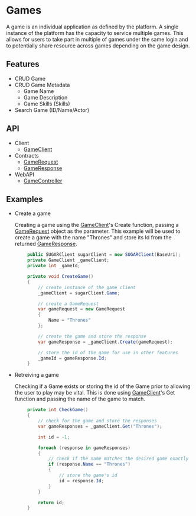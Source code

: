 # Games
A game is an individual application as defined by the platform. A single instance of the platform has the capacity to service multiple games. This allows for users to take part in multiple of games under the same login and to potentially share resource across games depending on the game design. 

## Features
* CRUD Game
* CRUD Game Metadata
	* Game Name
	* Game Description
	* Game Skills (Skills)	
* Search Game (ID/Name/Actor)

## API
* Client
    * [GameClient](xref:PlayGen.SUGAR.Client.GameClient)
* Contracts
    * [GameRequest](xref:PlayGen.SUGAR.Contracts.GameRequest)
    * [GameResponse](xref:PlayGen.SUGAR.Contracts.GameResponse)
* WebAPI
    * [GameController](xref:PlayGen.SUGAR.WebAPI.Controllers.GameController)


## Examples
* Create a game
	
	Creating a game using the [GameClient](xref:PlayGen.SUGAR.Client.GameClient)'s Create function, passing a [GameRequest](xref:PlayGen.SUGAR.Contracts.GameRequest) object as the parameter. This example will be used to create a game with the name "Thrones" and store its Id from the returned [GameResponse](xref:PlayGen.SUGAR.Contracts.GameResponse).

```cs
		public SUGARClient sugarClient = new SUGARClient(BaseUri);
		private GameClient _gameClient;
		private int _gameId;

		private void CreateGame() 
		{
			// create instance of the game client
			_gameClient = sugarClient.Game;

			// create a GameRequest
			var gameRequest = new GameRequest 
			{
				Name = "Thrones"
			};

			// create the game and store the response
			var gameResponse = _gameClient.Create(gameRequest);

			// store the id of the game for use in other features
			_gameId = gameResponse.Id;
		}
```

* Retreiving a game

	Checking if a Game exists or storing the id of the Game prior to allowing the user to play may be vital. This is done using [GameClient](xref:PlayGen.SUGAR.Client.GameClient)'s Get function and passing the name of the game to match.

```cs 
		private int CheckGame() 
		{
			// check for the game and store the responses
			var gameResponses = _gameClient.Get("Thrones");

			int id = -1;

			foreach (response in gameResponses) 
			{
				// check if the name matches the desired game exactly
				if (response.Name == "Thrones") 
				{	
					// store the game's id
					id = response.Id;
				}
			}

			return id;
		}
```
